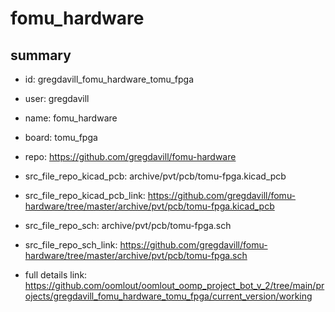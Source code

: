 # fomu_hardware
 
## summary 
* id: gregdavill_fomu_hardware_tomu_fpga
* user: gregdavill
* name: fomu_hardware
* board: tomu_fpga
* repo: https://github.com/gregdavill/fomu-hardware
* src_file_repo_kicad_pcb: archive/pvt/pcb/tomu-fpga.kicad_pcb
* src_file_repo_kicad_pcb_link: https://github.com/gregdavill/fomu-hardware/tree/master/archive/pvt/pcb/tomu-fpga.kicad_pcb


* src_file_repo_sch: archive/pvt/pcb/tomu-fpga.sch
* src_file_repo_sch_link: https://github.com/gregdavill/fomu-hardware/tree/master/archive/pvt/pcb/tomu-fpga.sch
* full details link: https://github.com/oomlout/oomlout_oomp_project_bot_v_2/tree/main/projects/gregdavill_fomu_hardware_tomu_fpga/current_version/working  







